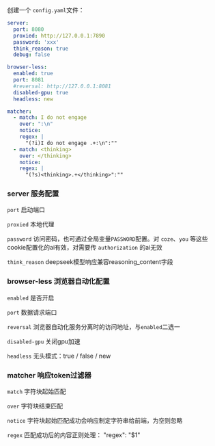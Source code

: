 创建一个 `config.yaml`文件：

```config.yaml
server:
  port: 8080
  proxied: http://127.0.0.1:7890
  password: 'xxx'
  think_reason: true
  debug: false

browser-less:
  enabled: true
  port: 8081
  #reversal: http://127.0.0.1:8081
  disabled-gpu: true
  headless: new

matcher:
  - match: I do not engage
    over: ":\n"
    notice:
    regex: |
      "(?i)I do not engage .+:\n":""
  - match: <thinking>
    over: </thinking>
    notice:
    regex: |
      "(?s)<thinking>.+</thinking>":""
```

### server 服务配置

`port` 启动端口

`proxied` 本地代理

`password` 访问密码，也可通过全局变量`PASSWORD`配置。对 `coze`、`you` 等这些cookie配置化的ai有效，对需要传 `authorization` 的ai无效

`think_reason` deepseek模型响应兼容reasoning_content字段

### browser-less 浏览器自动化配置

`enabled` 是否开启

`port` 数据请求端口

`reversal` 浏览器自动化服务分离时的访问地址，与`enabled`二选一

`disabled-gpu` 关闭gpu加速

`headless` 无头模式：true / false / new

### matcher 响应token过滤器

`match` 字符块起始匹配

`over` 字符块结束匹配

`notice` 字符块起始匹配成功会响应制定字符串给前端，为空则忽略

`regex` 匹配成功后的内容正则处理： "regex": "$1"
